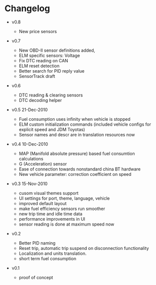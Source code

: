  Changelog
==============
 - v0.8
   - New price sensors

 - v0.7
   - New OBD-II sensor definitions added,
   - ELM specific sensors: Voltage
   - Fix DTC reading on CAN
   - ELM reset detection
   - Better search for PID reply value
   - SensorTrack draft

 - v0.6
   - DTC reading & clearing sensors
   - DTC decoding helper

 - v0.5 21-Dec-2010
   - Fuel consumption uses infinity when vehicle is stopped
   - ELM custom initialization commands (included vehicle configs for explicit speed and JDM Toyotas)
   - Sensor names and descr are in translation resources now

 - v0.4 10-Dec-2010
   - MAP (Manifold absolute pressure) based fuel consumtion calculations
   - G (Acceleration) sensor
   - Ease of connection towards nonstandard china BT hardware
   - New vehicle parameter: correction coefficient on speed

 - v0.3 15-Nov-2010
   - cusom visual themes support
   - UI settings for port, theme, language, vehicle
   - improved default layout
   - make fuel efficiency sensors run smoother
   - new trip time and idle time data
   - performance improvements in UI
   - sensor reading is done at maximum speed now

 - v0.2
   - Better PID naming
   - Reset trip, automatic trip suspend on disconnection functionality
   - Localization and units translation.
   - short term fuel consumption

 - v0.1
   - proof of concept
